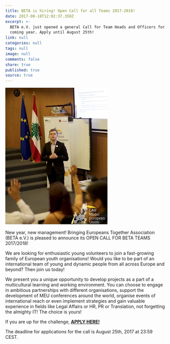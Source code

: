 ```yaml
---
title: BETA is hiring! Open Call for all Teams 2017-2018!
date: 2017-08-18T12:02:37.350Z
excerpt: >-
  BETA e.V. just opened a general Call for Team Heads and Officers for the
  coming year. Apply until August 25th!
link: null
categories: null
tags: null
image: null
comments: false
share: true
published: true
source: true
---
```

![null](/assets/images/14479819_763307860475402_7627674594925883006_n.jpg)

New year, new management! Bringing Europeans Together Association (BETA e.V.) is pleased to announce its OPEN CALL FOR BETA TEAMS 2017/2018!

We are looking for enthusiastic young volunteers to join a fast-growing family of European youth organisations! Would you like to be part of an international team of young and dynamic people from all across Europe and beyond? Then join us today!

We present you a unique opportunity to develop projects as a part of a multicultural learning and working environment. You can choose to engage in ambitious partnerships with different organisations, support the development of MEU conferences around the world, organise events of international reach or even implement strategies and gain valuable experience in fields like Legal Affairs or HR, PR or Translation, not forgetting the almighty IT! The choice is yours!

If you are up for the challenge, **[APPLY HERE!](https://goo.gl/forms/b0Xlkjz9rL3So3qq2)**

The deadline for applications for the call is August 25th, 2017 at 23:59 CEST.
